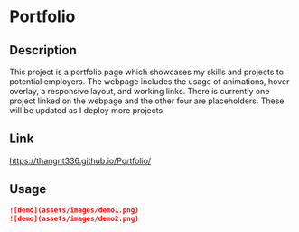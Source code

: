 # Portfolio

## Description

This project is a portfolio page which showcases my skills and projects to potential employers. The webpage includes the usage of animations, hover overlay, a responsive layout, and working links. There is currently one project linked on the webpage and the other four are placeholders. These will be updated as I deploy more projects.

## Link

https://thangnt336.github.io/Portfolio/


## Usage

```md
![demo](assets/images/demo1.png)
![demo](assets/images/demo2.png)
```


